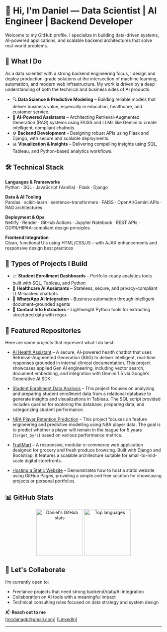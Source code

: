 # 👋 Hi, I'm Daniel — Data Scientist | AI Engineer | Backend Developer

Welcome to my GitHub profile. I specialize in building data-driven systems, AI-powered applications, and scalable backend architectures that solve real-world problems.

## 🚀 What I Do

As a data scientist with a strong backend engineering focus, I design and deploy production-grade solutions at the intersection of machine learning, automation, and modern web infrastructure. My work is driven by a deep understanding of both the technical and business sides of AI products.

- 🔍 **Data Science & Predictive Modeling** – Building reliable models that deliver business value, especially in education, healthcare, and customer service.
- 🧠 **AI-Powered Assistants** – Architecting Retrieval-Augmented Generation (RAG) systems using FAISS and LLMs like Gemini to create intelligent, compliant chatbots.
- ⚙️ **Backend Development** – Designing robust APIs using Flask and Django, with secure and scalable deployments.
- 📊 **Visualization & Insights** – Delivering compelling insights using SQL, Tableau, and Python-based analytics workflows.

## 🛠️ Technical Stack

**Languages & Frameworks**  
Python · SQL · JavaScript (Vanilla) · Flask · Django

**Data & AI Tooling**  
Pandas · scikit-learn · sentence-transformers · FAISS · OpenAI/Gemini APIs · RAG architectures

**Deployment & Ops**  
Netlify · Render · GitHub Actions · Jupyter Notebook · REST APIs · GDPR/HIPAA-compliant design principles

**Frontend Integration**  
Clean, functional UIs using HTML/CSS/JS – with AJAX enhancements and responsive design best practices

## 🧩 Types of Projects I Build

- 📈 **Student Enrollment Dashboards** – Portfolio-ready analytics tools built with SQL, Tableau, and Python
- 💬 **Healthcare AI Assistants** – Stateless, secure, and privacy-compliant LLM-backed chatbots
- 📱 **WhatsApp AI Integration** – Business automation through intelligent document-grounded agents
- 🔎 **Contact Info Extractors** – Lightweight Python tools for extracting structured data with regex

## 📌 Featured Repositories

Here are some projects that represent what I do best:

- [AI Health Assistant](https://github.com/daniel-agblevor/AI_Health_Assistant) – A secure, AI-powered health chatbot that uses Retrieval-Augmented Generation (RAG) to deliver intelligent, real-time responses grounded in internal clinical documentation. This project showcases applied Gen AI engineering, including vector search, document embedding, and integration with Gemini 1.5 via Google’s Generative AI SDK.

- [Student Enrollment Data Analysis](https://github.com/daniel-agblevor/Student_Enrollment_Data_Analysis) – This project focuses on analyzing and preparing student enrollment data from a relational database to generate insights and visualizations in Tableau. The SQL script provided includes queries for exploring the database, preparing data, and categorizing student performance.

- [NBA Player Retention Prediction](https://github.com/daniel-agblevor/NBA_Player_Retention_Prediction) – This project focuses on feature engineering and predictive modelling using NBA player data. The goal is to predict whether a player will remain in the league for 5 years (`target_5yrs`) based on various performance metrics.

- [FruitMart](https://github.com/daniel-agblevor/FruitMart) – A responsive, modular e-commerce web application designed for grocery and fresh produce browsing. Built with Django and Bootstrap, it features a scalable architecture suitable for small-to-mid-scale digital storefronts.

- [Hosting a Static Website](https://github.com/daniel-agblevor/Hosting-a-Static-Website) – Demonstrates how to host a static website using GitHub Pages, providing a simple and free solution for showcasing projects or personal portfolios.

## 📊 GitHub Stats

<p align="center">
  <img src="https://github-readme-stats.vercel.app/api?username=daniel-agblevor&show_icons=true&theme=default" alt="Daniel's GitHub stats" height="150" />
  <img src="https://github-readme-stats.vercel.app/api/top-langs/?username=daniel-agblevor&layout=compact&theme=default" alt="Top languages" height="150" />
</p>

## 🤝 Let's Collaborate

I’m currently open to:
- Freelance projects that need strong backend/data/AI integration
- Collaboration on AI tools with a meaningful impact
- Technical consulting roles focused on data strategy and system design

📬 **Reach out to me**  
[mcdanagb@gmail.com]
[[LinkedIn](https://www.linkedin.com/in/daniel-agblevor)]

---
